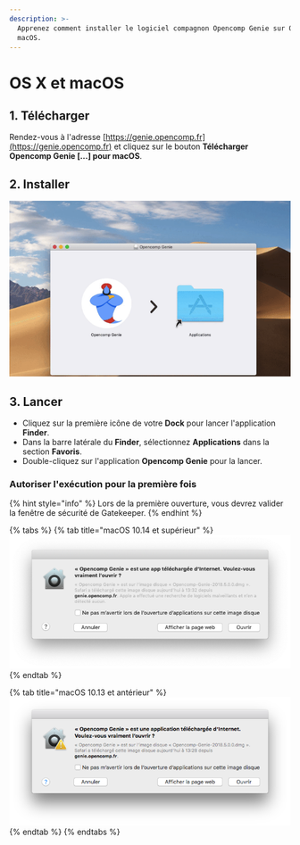 ```yaml
---
description: >-
  Apprenez comment installer le logiciel compagnon Opencomp Genie sur OS X ou
  macOS.
---
```


# OS X et macOS

## 1. Télécharger

Rendez-vous à l'adresse [https://genie.opencomp.fr](https://genie.opencomp.fr) et cliquez sur le bouton **Télécharger Opencomp Genie \[...\] pour macOS**. 

## 2. Installer

![Glissez l&apos;ic&#xF4;ne d&apos;Opencomp Genie vers votre dossier &quot;Applications&quot;.](../../../.gitbook/assets/drag-to-app-folder.gif)

## 3. Lancer

* Cliquez sur la première icône de votre **Dock** pour lancer l'application **Finder**.
* Dans la barre latérale du **Finder**, sélectionnez **Applications** dans la section **Favoris**.
* Double-cliquez sur l'application **Opencomp Genie** pour la lancer.

### Autoriser l'exécution pour la première fois

{% hint style="info" %}
Lors de la première ouverture, vous devrez valider la fenêtre de sécurité de Gatekeeper.
{% endhint %}

{% tabs %}
{% tab title="macOS 10.14 et supérieur" %}
![Cliquez sur &quot;Ouvrir&quot; pour lancer Opencomp Genie pour la premi&#xE8;re fois.](../../../.gitbook/assets/gatekeeper-10-14.png)
{% endtab %}

{% tab title="macOS 10.13 et antérieur" %}
![Cliquez sur &quot;Ouvrir&quot; pour lancer Opencomp Genie pour la premi&#xE8;re fois.](../../../.gitbook/assets/gatekeeper-10-13.png)
{% endtab %}
{% endtabs %}

